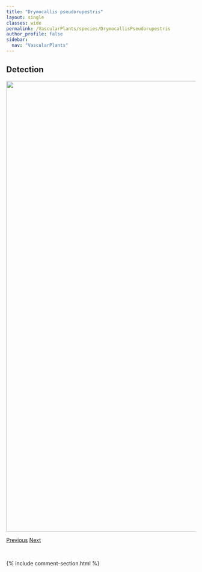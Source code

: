 ```yaml
---
title: "Drymocallis pseudorupestris"
layout: single
classes: wide
permalink: /VascularPlants/species/DrymocallisPseudorupestris
author_profile: false
sidebar:
  nav: "VascularPlants"
---
```


<h2>Detection</h2>

<a href="https://drive.google.com/uc?export=view&id=1ph9y_Rxw835mMg1vvvxN0N7LJWQA1NWN">
<img src="https://drive.google.com/uc?export=view&id=1ph9y_Rxw835mMg1vvvxN0N7LJWQA1NWN" height = "1200" width = "800">
</a>


<a href="/DevelopmentWebsite/VascularPlants/species/DrymocallisArguta" class="pagination--pager" title="White Cinquefoil">Previous</a> <a href="/DevelopmentWebsite/VascularPlants/species/Dryopteris" class="pagination--pager" title="Dryopteris">Next</a>

<p>&nbsp;</p>

{% include comment-section.html %}
